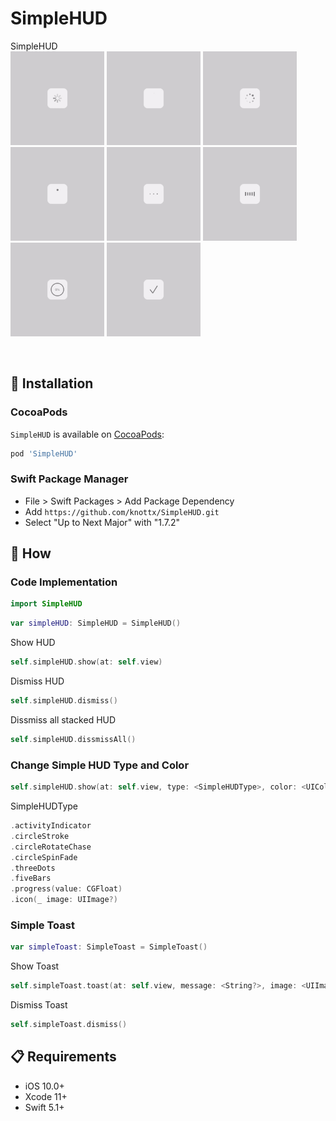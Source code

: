 # SimpleHUD
SimpleHUD
<br>
<img src="https://github.com/knottx/SimpleHUD/blob/main/ReadmeResource/activityIndicator.gif" width="150"> 
<img src="https://github.com/knottx/SimpleHUD/blob/main/ReadmeResource/circleStroke.gif" width="150"> 
<img src="https://github.com/knottx/SimpleHUD/blob/main/ReadmeResource/circleRotateChase.gif" width="150"> 
<img src="https://github.com/knottx/SimpleHUD/blob/main/ReadmeResource/circleSpinFade.gif" width="150"> 
<img src="https://github.com/knottx/SimpleHUD/blob/main/ReadmeResource/threeDots.gif" width="150"> 
<img src="https://github.com/knottx/SimpleHUD/blob/main/ReadmeResource/fiveBars.gif" width="150"> 
<img src="https://github.com/knottx/SimpleHUD/blob/main/ReadmeResource/progress.gif" width="150"> 
<img src="https://github.com/knottx/SimpleHUD/blob/main/ReadmeResource/icon.gif" width="150"> 

<br>

## 📲 Installation
### CocoaPods
`SimpleHUD` is available on [CocoaPods](https://cocoapods.org/pods/SimpleHUD):

```ruby
pod 'SimpleHUD'
```

### Swift Package Manager
- File > Swift Packages > Add Package Dependency
- Add `https://github.com/knottx/SimpleHUD.git`
- Select "Up to Next Major" with "1.7.2"

## 📝 How
### Code Implementation
```swift
import SimpleHUD
```

```swift
var simpleHUD: SimpleHUD = SimpleHUD()
```

Show HUD
```swift
self.simpleHUD.show(at: self.view)
```

Dismiss HUD
```swift
self.simpleHUD.dismiss()
```

Dissmiss all stacked HUD
```swift
self.simpleHUD.dissmissAll()
```

### Change Simple HUD Type and Color 
```swift
self.simpleHUD.show(at: self.view, type: <SimpleHUDType>, color: <UIColor>)
```
SimpleHUDType
```swift
.activityIndicator
.circleStroke
.circleRotateChase
.circleSpinFade
.threeDots
.fiveBars
.progress(value: CGFloat)
.icon(_ image: UIImage?)
```
### Simple Toast 
```swift
var simpleToast: SimpleToast = SimpleToast()
```

Show Toast
```swift
self.simpleToast.toast(at: self.view, message: <String?>, image: <UIImage?>)
```

Dismiss Toast
```swift
self.simpleToast.dismiss()
```

## 📋 Requirements

* iOS 10.0+
* Xcode 11+
* Swift 5.1+
